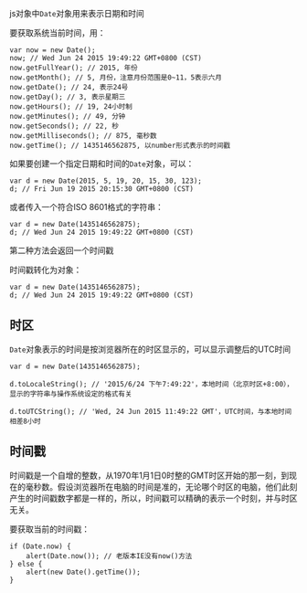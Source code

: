 js对象中`Date`对象用来表示日期和时间

要获取系统当前时间，用：

    var now = new Date();
    now; // Wed Jun 24 2015 19:49:22 GMT+0800 (CST)
    now.getFullYear(); // 2015, 年份
    now.getMonth(); // 5, 月份，注意月份范围是0~11，5表示六月
    now.getDate(); // 24, 表示24号
    now.getDay(); // 3, 表示星期三
    now.getHours(); // 19, 24小时制
    now.getMinutes(); // 49, 分钟
    now.getSeconds(); // 22, 秒
    now.getMilliseconds(); // 875, 毫秒数
    now.getTime(); // 1435146562875, 以number形式表示的时间戳

如果要创建一个指定日期和时间的`Date`对象，可以：

    var d = new Date(2015, 5, 19, 20, 15, 30, 123);
    d; // Fri Jun 19 2015 20:15:30 GMT+0800 (CST)

或者传入一个符合ISO 8601格式的字符串：

    var d = new Date(1435146562875);
    d; // Wed Jun 24 2015 19:49:22 GMT+0800 (CST)

第二种方法会返回一个时间戳

时间戳转化为对象：

    var d = new Date(1435146562875);
    d; // Wed Jun 24 2015 19:49:22 GMT+0800 (CST)

时区
----

`Date`对象表示的时间是按浏览器所在的时区显示的，可以显示调整后的UTC时间

    var d = new Date(1435146562875);

    d.toLocaleString(); // '2015/6/24 下午7:49:22'，本地时间（北京时区+8:00），显示的字符串与操作系统设定的格式有关

    d.toUTCString(); // 'Wed, 24 Jun 2015 11:49:22 GMT'，UTC时间，与本地时间相差8小时

时间戳
----
时间戳是一个自增的整数，从1970年1月1日0时整的GMT时区开始的那一刻，到现在的毫秒数。假设浏览器所在电脑的时间是准的，无论哪个时区的电脑，他们此刻产生的时间戳数字都是一样的，所以，时间戳可以精确的表示一个时刻，并与时区无关。

要获取当前的时间戳：

    if (Date.now) {
        alert(Date.now()); // 老版本IE没有now()方法
    } else {
        alert(new Date().getTime());
    }